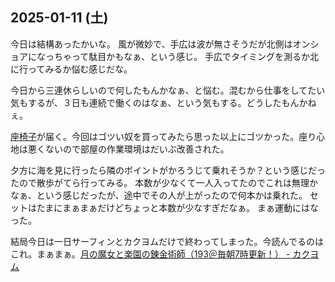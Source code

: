 ## 2025-01-11 (土)

今日は結構あったかいな。
風が微妙で、手広は波が無さそうだが北側はオンショアになっちゃって駄目かもなぁ、という感じ。
手広でタイミングを測るか北に行ってみるか悩む感じだな。

今日から三連休らしいので何したもんかなぁ、と悩む。混むから仕事をしてたい気もするが、３日も連続で働くのはなぁ、という気もする。どうしたもんかねぇ。

[座椅子](%E5%BA%A7%E6%A4%85%E5%AD%90)が届く。今回はゴツい奴を買ってみたら思った以上にゴツかった。座り心地は悪くないので部屋の作業環境はだいぶ改善された。

夕方に海を見に行ったら隣のポイントがかろうじて乗れそうか？という感じだったので散歩がてら行ってみる。
本数が少なくて一人入ってたのでこれは無理かなぁ、という感じだったが、途中でその人が上がったので何本かは乗れた。
セットはたまにまぁまぁだけどちょっと本数が少なすぎだなぁ。
まぁ運動にはなった。

結局今日は一日サーフィンとカクヨムだけで終わってしまった。今読んでるのはこれ。まぁまぁ。[月の魔女と楽園の錬金術師（193＠毎朝7時更新！） - カクヨム](https://kakuyomu.jp/works/16817330664974922093)
